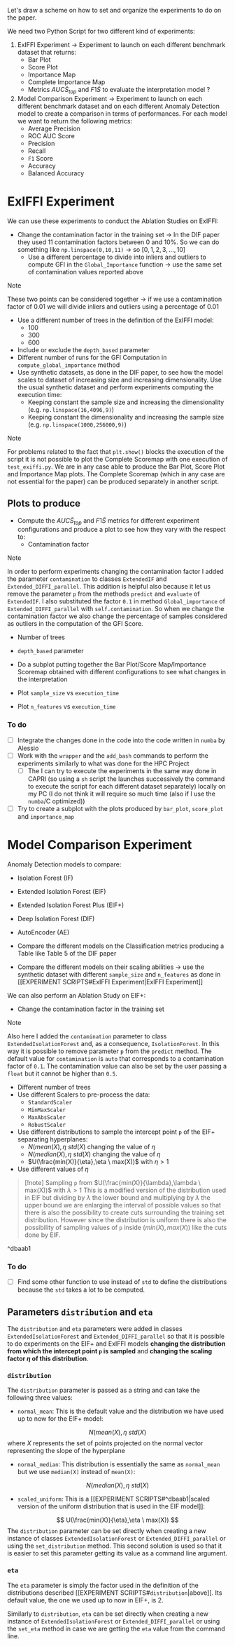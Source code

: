 Let's draw a scheme on how to set and organize the experiments to do on the paper. 

We need two Python Script for two different kind of experiments: 

1. ExIFFI Experiment → Experiment to launch on each different benchmark dataset that returns:
	- Bar Plot 
	- Score Plot
	- Importance Map 
	- Complete Importance Map 
	- Metrics  $AUC\tilde{S}_{top}$ and $F1\tilde{S}$ to evaluate the interpretation model ? 
2. Model Comparison Experiment → Experiment to launch on each different benchmark dataset and on each different Anomaly Detection model to create a comparison in terms of performances. For each model we want to return the following metrics: 
	- Average Precision 
	- ROC AUC Score 
	- Precision 
	- Recall
	- `F1` Score 
	- Accuracy 
	- Balanced Accuracy 
# ExIFFI Experiment 

We can use these experiments to conduct the Ablation Studies on ExIFFI: 

- Change the contamination factor in the training set → In the DIF paper they used 11 contamination factors between 0 and 10%. So we can do something like `np.linspace(0,10,11)` → so $[0,1,2,3,\dots,10]$
	- Use a different percentage to divide into inliers and outliers to compute GFI in the `Global_Importance` function → use the same set of contamination values reported above 

> [!note] 
> These two points can be considered together → if we use a contamination factor of 0.01 we will divide inliers and outliers using a percentage of 0.01  

- Use a different number of trees in the definition of the ExIFFI model: 
	- 100 
	- 300
	- 600
- Include or exclude the `depth_based` parameter 
- Different number of runs for the GFI Computation in `compute_global_importance` method 
- Use synthetic datasets, as done in the DIF paper, to see how the model scales to dataset of increasing size and increasing dimensionality. Use the usual synthetic dataset and perform experiments computing the execution time: 
	- Keeping constant the sample size and increasing the dimensionality (e.g. `np.linspace(16,4096,9)`)
	- Keeping constant the dimensionality and increasing the sample size (e.g. `np.linspace(1000,256000,9)`) 

> [!note] 
> For problems related to the fact that `plt.show()` blocks the execution of the script it is not possible to plot the Complete Scoremap with one execution of `test_exiffi.py`. We are in any case able to produce the Bar Plot, Score Plot and Importance Map plots. The Complete Scoremap (which in any case are not essential for the paper) can be produced separately in another script. 
## Plots to produce 

- Compute the  $AUC\tilde{S}_{top}$ and $F1\tilde{S}$ metrics for different experiment configurations and produce a plot to see how they vary with the respect to:
	- Contamination factor

> [!note] 
> In order to perform experiments changing the contamination factor I added the parameter `contamination` to classes `ExtendedIF` and `Extended_DIFFI_parallel`. This addition is helpful also because it let us remove the parameter `p` from the methods `predict`  and  `evaluate` of `ExtendedIF`. I also substituted the factor `0.1` in method `Global_importance` of `Extended_DIFFI_parallel` with `self.contamination`. So when we change the contamination factor we also change the percentage of samples considered as outliers in the computation of the GFI Score. 

- Number of trees 
- `depth_based` parameter 

- Do a subplot putting together the Bar Plot/Score Map/Importance Scoremap obtained with different configurations to see what changes in the interpretation 
- Plot `sample_size` vs `execution_time`
- Plot `n_features` vs `execution_time`

### To do 

- [ ] Integrate the changes done in the code into the code written in `numba` by Alessio 
- [ ] Work with the `wrapper` and the `add_bash` commands to perform the experiments similarly to what was done for the HPC Project 
	- [ ] The I can try to execute the experiments in the same way done in CAPRI (so using a `sh` script the launches successively the command to execute the script for each different dataset separately) locally on my PC (I do not think it will require so much time (also if I use the `numba`/C optimized))
- [ ] Try to create a subplot with the plots produced by `bar_plot`, `score_plot` and `importance_map`

# Model Comparison Experiment 

Anomaly Detection models to compare: 

- Isolation Forest (IF)
- Extended Isolation Forest (EIF)
- Extended Isolation Forest Plus (EIF+)
- Deep Isolation Forest (DIF)
- AutoEncoder (AE)

- Compare the different models on the Classification metrics producing a Table like Table 5 of the DIF paper 
- Compare the different models on their scaling abilities → use the synthetic dataset with different `sample_size` and `n_features` as done in [[EXPERIMENT SCRIPTS#ExIFFI Experiment|ExIFFI Experiment]]

We can also perform an Ablation Study on EIF+: 

- Change the contamination factor in the training set

> [!note] 
> Also here I added the `contamination` parameter to class `ExtendedIsolationForest` and, as a consequence, `IsolationForest`. In this way it is possible to remove parameter `p` from the `predict` method. 
> The default value for `contamination` is `auto` that corresponds to a contamination factor of `0.1`. The contamination value can also be set by the user passing a `float` but it cannot be higher than `0.5`. 

- Different number of trees
- Use different Scalers to pre-process the data:
	- `StandardScaler`
	- `MinMaxScaler`
	- `MaxAbsScaler`
	- `RobustScaler`
- Use different distributions to sample the intercept point `p` of the EIF+ separating hyperplanes:
	- $N(mean(X),\eta \ std(X)$ changing the value of $\eta$ 
	- $N(median(X),\eta \ std(X)$ changing the value of $\eta$ 
	- $U(\frac{min(X)}{\eta},\eta \ max(X))$ with $\eta > 1$
- Use different values of $\eta$

> [!note] Sampling `p` from  $U(\frac{min(X)}{\lambda},\lambda \ max(X))$ with $\lambda > 1$
>  This is a modified version of the distribution used in EIF but dividing by $\lambda$ the lower bound and multiplying by $\lambda$ the upper bound we are enlarging the interval of possible values so that there is also the possibility to create cuts surrounding the training set distribution. However since the distribution is uniform there is also the possibility of sampling values of `p` inside $(min(X),max(X))$ like the cuts done by EIF. 

^dbaab1

### To do 

- [ ] Find some other function to use instead of `std` to define the distributions because the `std` takes a lot to be computed. 

## Parameters `distribution` and `eta`

The `distribution` and `eta` parameters were added in classes `ExtendedIsolationForest` and `Extended_DIFFI_parallel` so that it is possible to do experiments on the EIF+ and ExIFFI models **changing the distribution from which the intercept point `p` is sampled** and **changing the scaling factor $\eta$ of this distribution**.

### `distribution`

The `distribution` parameter is passed as a string and can take the following three values: 

- `normal_mean`: This is the default value and the distribution we have used up to now for the EIF+ model: 

$$
	N(mean(X),\eta \ std(X)
$$
where $X$ represents the set of points projected on the normal vector representing the slope of the hyperplane

- `normal_median`: This distribution is essentially the same as `normal_mean` but we use `median(X)` instead of `mean(X)`:

$$
	N(median(X),\eta \ std(X)
$$
- `scaled_uniform`: This is a [[EXPERIMENT SCRIPTS#^dbaab1|scaled version of the uniform distribution that is used in the EIF model]]:

$$
	U(\frac{min(X)}{\eta},\eta \ max(X))
$$
The `distribution` parameter can be set directly when creating a new instance of classes `ExtendedIsolationForest` or `Extended_DIFFI_parallel` or using the `set_distribution` method. This second solution is used so that it is easier to set this parameter getting its value as a command line argument. 

### `eta`

The `eta` parameter is simply the factor used in the definition of the distributions described [[EXPERIMENT SCRIPTS#`distribution`|above]]. Its default value, the one we used up to now in EIF+, is 2. 

Similarly to `distribution`, `eta` can be set directly when creating a new instance of `ExtendedIsolationForest` or `Extended_DIFFI_parallel` or using the `set_eta` method in case we are getting the `eta` value from the command line. 
